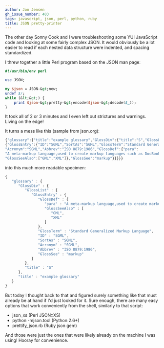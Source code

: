 ```yaml
---
author: Jon Jensen
gh_issue_number: 403
tags: javascript, json, perl, python, ruby
title: JSON pretty-printer
---
```


The other day Sonny Cook and I were troubleshooting some YUI JavaScript code and looking at some fairly complex JSON. It would obviously be a lot easier to read if each nested data structure were indented, and spacing standardized.

I threw together a little Perl program based on the JSON man page:

```perl
#!/usr/bin/env perl

use JSON;

my $json = JSON-&gt;new;
undef $/;
while (&lt;&gt;) {
    print $json-&gt;pretty-&gt;encode($json-&gt;decode($_));
}
```

It took all of 2 or 3 minutes and I even left out strictures and warnings. Living on the edge!

It turns a mess like this (sample from json.org):

```javascript
{"glossary":{"title":"example glossary","GlossDiv":{"title":"S","GlossList":
{"GlossEntry":{"ID":"SGML","SortAs":"SGML","GlossTerm":"Standard Generalized Markup Language",
"Acronym":"SGML","Abbrev":"ISO 8879:1986","GlossDef":{"para":
"A meta-markup language,used to create markup languages such as DocBook.",
"GlossSeeAlso":["GML","XML"]},"GlossSee":"markup"}}}}}
```

into this much more readable specimen:

```javascript
{
   "glossary" : {
      "GlossDiv" : {
         "GlossList" : {
            "GlossEntry" : {
               "GlossDef" : {
                  "para" : "A meta-markup language,used to create markup languages such as DocBook.",
                  "GlossSeeAlso" : [
                     "GML",
                     "XML"
                  ]
               },
               "GlossTerm" : "Standard Generalized Markup Language",
               "ID" : "SGML",
               "SortAs" : "SGML",
               "Acronym" : "SGML",
               "Abbrev" : "ISO 8879:1986",
               "GlossSee" : "markup"
            }
         },
         "title" : "S"
      },
      "title" : "example glossary"
   }
}
```

But today I thought back to that and figured surely something like that must already be at hand if I'd just looked for it. Sure enough, there are many easy options that work conveniently from the shell, similarly to that script:

- json_xs (Perl JSON::XS)
- python -mjson.tool (Python 2.6+)
- prettify_json.rb (Ruby json gem)

And those were just the ones that were likely already on the machine I was using! Hooray for convenience.
